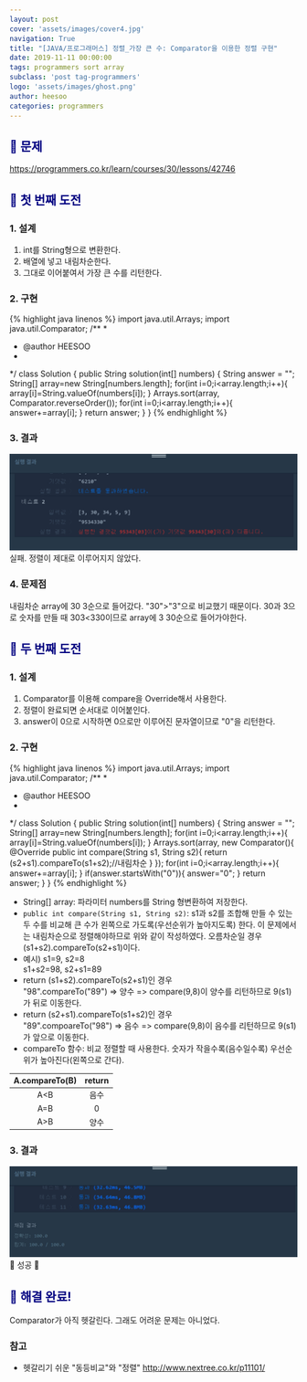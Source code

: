 ```yaml
---
layout: post
cover: 'assets/images/cover4.jpg'
navigation: True
title: "[JAVA/프로그래머스] 정렬_가장 큰 수: Comparator을 이용한 정렬 구현"
date: 2019-11-11 00:00:00
tags: programmers sort array
subclass: 'post tag-programmers'
logo: 'assets/images/ghost.png'
author: heesoo
categories: programmers
---
```

## <span style="color:navy">👀 문제</span>
<https://programmers.co.kr/learn/courses/30/lessons/42746>


## <span style="color:navy">👊 첫 번째 도전</span>

### 1. 설계
1. int를 String형으로 변환한다.
2. 배열에 넣고 내림차순한다.
3. 그대로 이어붙여서 가장 큰 수를 리턴한다.

### 2. 구현
{% highlight java linenos %}
import java.util.Arrays;
import java.util.Comparator;
/**
 *
 * @author HEESOO
 *
 */
class Solution {
    public String solution(int[] numbers) {
        String answer = "";
        String[] array=new String[numbers.length];
        for(int i=0;i<array.length;i++){
            array[i]=String.valueOf(numbers[i]);
        }
        Arrays.sort(array, Comparator.reverseOrder());
        for(int i=0;i<array.length;i++){
            answer+=array[i];
        }
        return answer;
    }
}
{% endhighlight %}
### 3. 결과
![실행결과](./assets/images/191111_1.PNG)
실패. 정렬이 제대로 이루어지지 않았다.

### 4. 문제점
내림차순 array에 30 3순으로 들어갔다. "30">"3"으로 비교했기 때문이다. 30과 3으로 숫자를 만들 때 303<330이므로 array에 3 30순으로 들어가야한다.

## <span style="color:navy">👊 두 번째 도전</span>

### 1. 설계
1. Comparator를 이용해 compare을 Override해서 사용한다.
2. 정렬이 완료되면 순서대로 이어붙인다.
3. answer이 0으로 시작하면 0으로만 이루어진 문자열이므로 "0"을 리턴한다.

### 2. 구현
{% highlight java linenos %}
import java.util.Arrays;
import java.util.Comparator;
/**
 *
 * @author HEESOO
 *
 */
class Solution {
    public String solution(int[] numbers) {
        String answer = "";
        String[] array=new String[numbers.length];
        for(int i=0;i<array.length;i++){
            array[i]=String.valueOf(numbers[i]);
        }
        Arrays.sort(array, new Comparator<String>(){
            @Override
            public int compare(String s1, String s2){
                return (s2+s1).compareTo(s1+s2);//내림차순
            }
        });
        for(int i=0;i<array.length;i++){
            answer+=array[i];
        }
        if(answer.startsWith("0")){
            answer="0";
        }
        return answer;
    }
}
{% endhighlight %}
- String[] array: 파라미터 numbers를 String 형변환하여 저장한다.
- `public int compare(String s1, String s2)`: s1과 s2를 조합해 만들 수 있는 두 수를 비교해 큰 수가 왼쪽으로 가도록(우선순위가 높아지도록) 한다. 이 문제에서는 내림차순으로 정렬해야하므로 위와 같이 작성하였다. 오름차순일 경우 (s1+s2).compareTo(s2+s1)이다.  
- 예시) s1=9, s2=8  
s1+s2=98, s2+s1=89
- return (s1+s2).compareTo(s2+s1)인 경우  
"98".compareTo("89") => 양수 => compare(9,8)이 양수를 리턴하므로 9(s1)가 뒤로 이동한다.  
- return (s2+s1).compareTo(s1+s2)인 경우  
"89".compoareTo("98") => 음수 => compare(9,8)이 음수를 리턴하므로 9(s1)가 앞으로 이동한다.
- compareTo 함수: 비교 정렬할 때 사용한다. 숫자가 작을수록(음수일수록) 우선순위가 높아진다(왼쪽으로 간다).  

| A.compareTo(B) | return |
| :----: | :----: |
| A<B | 음수 |
| A=B | 0 |
| A>B | 양수 |

### 3. 결과
![실행결과](./assets/images/191111_2.PNG)
🤟 성공 🤟

## <span style="color:navy">👏 해결 완료!</span>
Comparator가 아직 헷갈린다. 그래도 어려운 문제는 아니었다.

### 참고
- 헷갈리기 쉬운 "동등비교"와 "정렬" <http://www.nextree.co.kr/p11101/>
